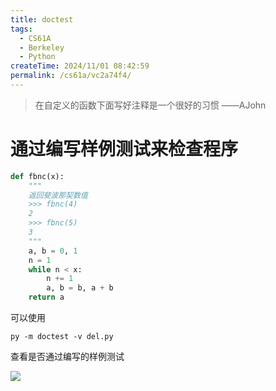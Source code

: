 ```yaml
---
title: doctest
tags:
  - CS61A
  - Berkeley
  - Python
createTime: 2024/11/01 08:42:59
permalink: /cs61a/vc2a74f4/
---
```


>在自定义的函数下面写好注释是一个很好的习惯
——AJohn

# 通过编写样例测试来检查程序

```py
def fbnc(x):
    """
    返回斐波那契数值
    >>> fbnc(4)
    2
    >>> fbnc(5)
    3
    """
    a, b = 0, 1
    n = 1
    while n < x:
        n += 1
        a, b = b, a + b
    return a
```

可以使用

```shell
py -m doctest -v del.py
```
查看是否通过编写的样例测试

![](https://cdn.jsdelivr.net/gh/zzyAJohn/Image/2024-11-01/202411011251789.png)


